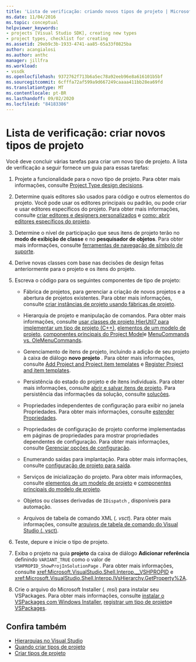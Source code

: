 ```yaml
---
title: 'Lista de verificação: criando novos tipos de projeto | Microsoft Docs'
ms.date: 11/04/2016
ms.topic: conceptual
helpviewer_keywords:
- projects [Visual Studio SDK], creating new types
- project types, checklist for creating
ms.assetid: 29eb9c3b-1933-4741-aa85-65a33f0825ba
author: acangialosi
ms.author: anthc
manager: jillfra
ms.workload:
- vssdk
ms.openlocfilehash: 9372762f713b6a5ec78a92eeb96e8a616101b5bf
ms.sourcegitcommit: 6cfffa72af599a9d667249caaaa411bb28ea69fd
ms.translationtype: MT
ms.contentlocale: pt-BR
ms.lasthandoff: 09/02/2020
ms.locfileid: "84183386"
---
```

# <a name="checklist-create-new-project-types"></a>Lista de verificação: criar novos tipos de projeto
Você deve concluir várias tarefas para criar um novo tipo de projeto. A lista de verificação a seguir fornece um guia para essas tarefas:

1. Projete a funcionalidade para o novo tipo de projeto. Para obter mais informações, consulte [Project Type design decisions](../../extensibility/internals/project-type-design-decisions.md).

2. Determine quais editores são usados para código e outros elementos do projeto. Você pode usar os editores principais ou padrão, ou pode criar e usar editores específicos do projeto. Para obter mais informações, consulte [criar editores e designers personalizados](../../extensibility/creating-custom-editors-and-designers.md) e [como: abrir editores específicos do projeto](../../extensibility/how-to-open-project-specific-editors.md).

3. Determine o nível de participação que seus itens de projeto terão no **modo de exibição de classe** e no **pesquisador de objetos**. Para obter mais informações, consulte [ferramentas de navegação de símbolo de suporte](../../extensibility/internals/supporting-symbol-browsing-tools.md).

4. Derive novas classes com base nas decisões de design feitas anteriormente para o projeto e os itens do projeto.

5. Escreva o código para os seguintes componentes de tipo de projeto:

    - Fábrica de projetos, para gerenciar a criação de novos projetos e a abertura de projetos existentes. Para obter mais informações, consulte [criar instâncias de projeto usando fábricas de projeto](../../extensibility/internals/creating-project-instances-by-using-project-factories.md).

    - Hierarquia de projeto e manipulação de comandos. Para obter mais informações, consulte [usar classes de projeto HierUtil7 para implementar um tipo de projeto (C++)](https://msdn.microsoft.com/library/a5c16a09-94a2-46ef-87b5-35b815e2f346), [elementos de um modelo de projeto](../../extensibility/internals/elements-of-a-project-model.md), [componentes principais do Project Model](../../extensibility/internals/project-model-core-components.md)e [MenuCommands vs. OleMenuCommands](/visualstudio/misc/menucommands-vs-olemenucommands?view=vs-2015).

    - Gerenciamento de itens de projeto, incluindo a adição de seu projeto à caixa de diálogo **novo projeto** . Para obter mais informações, consulte [Add Project and Project item templates](../../extensibility/internals/adding-project-and-project-item-templates.md) e [Register Project and item templates](../../extensibility/internals/registering-project-and-item-templates.md).

    - Persistência do estado do projeto e de itens individuais. Para obter mais informações, consulte [abrir e salvar itens de projeto](../../extensibility/internals/opening-and-saving-project-items.md). Para persistência das informações da solução, consulte [soluções](../../extensibility/internals/solutions-overview.md).

    - Propriedades independentes de configuração para exibir no janela Propriedades. Para obter mais informações, consulte [estender Propriedades](../../extensibility/internals/extending-properties.md).

    - Propriedades de configuração de projeto conforme implementadas em páginas de propriedades para mostrar propriedades dependentes de configuração. Para obter mais informações, consulte [Gerenciar opções de configuração](../../extensibility/internals/managing-configuration-options.md).

    - Enumerando saídas para implantação. Para obter mais informações, consulte [configuração de projeto para saída](../../extensibility/internals/project-configuration-for-output.md).

    - Serviços de inicialização do projeto. Para obter mais informações, consulte [elementos de um modelo de projeto](../../extensibility/internals/elements-of-a-project-model.md) e [componentes principais do modelo de projeto](../../extensibility/internals/project-model-core-components.md).

    - Objetos ou classes derivadas de `IDispatch` , disponíveis para automação.

    - Arquivos de tabela de comando XML (*. vsct*). Para obter mais informações, consulte [arquivos de tabela de comando do Visual Studio (. vsct)](../../extensibility/internals/visual-studio-command-table-dot-vsct-files.md).

6. Teste, depure e inicie o tipo de projeto.

7. Exiba o projeto na guia **projeto** da caixa de diálogo **Adicionar referência** definindo `VARIANT_TRUE` como o valor de `VSHPROPID_ShowProjInSolutionPage` . Para obter mais informações, consulte <xref:Microsoft.VisualStudio.Shell.Interop.__VSHPROPID> e <xref:Microsoft.VisualStudio.Shell.Interop.IVsHierarchy.GetProperty%2A>.

8. Crie o arquivo do Microsoft Installer (*. msi*) para instalar seu VSPackages. Para obter mais informações, consulte [instalar o VSPackages com Windows Installer](../../extensibility/internals/installing-vspackages-with-windows-installer.md), [registrar um tipo de projeto](../../extensibility/internals/registering-a-project-type.md)e [VSPackages](../../extensibility/internals/vspackages.md).

## <a name="see-also"></a>Confira também
- [Hierarquias no Visual Studio](../../extensibility/internals/hierarchies-in-visual-studio.md)
- [Quando criar tipos de projeto](../../extensibility/internals/when-to-create-project-types.md)
- [Criar tipos de projeto](../../extensibility/internals/creating-project-types.md)
